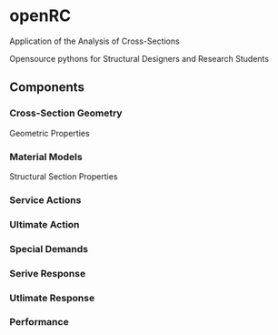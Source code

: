 # openRC
Application of the Analysis of Cross-Sections

Opensource pythons for Structural Designers and Research Students

## Components 

### Cross-Section Geometry 
Geometric Properties
### Material Models 
Structural Section Properties
### Service Actions
### Ultimate Action
### Special Demands
### Serive Response
### Utlimate Response
### Performance
